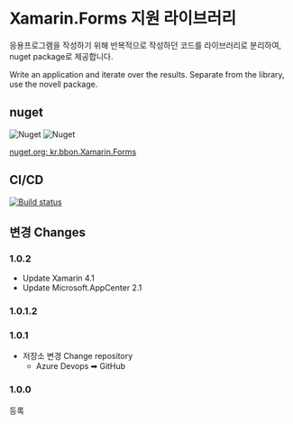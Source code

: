 # Xamarin.Forms 지원 라이브러리

응용프로그램을 작성하기 위해 반복적으로 작성하던 코드를 라이브러리로 분리하여, nuget package로 제공합니다.

Write an application and iterate over the results. Separate from the library, use the novell package.

## nuget

![Nuget](https://img.shields.io/nuget/dt/kr.bbon.Xamarin.Forms.svg?label=nuget) ![Nuget](https://img.shields.io/nuget/v/kr.bbon.Xamarin.Forms.svg)

[nuget.org: kr.bbon.Xamarin.Forms](https://www.nuget.org/packages/kr.bbon.Xamarin.Forms)

## CI/CD

[![Build status](https://bbon.visualstudio.com/XamarinLibrary/_apis/build/status/Build%20kr.bbon.Xamarin.Forms)](https://bbon.visualstudio.com/XamarinLibrary/_build/latest?definitionId=8)

## 변경 Changes

### 1.0.2

- Update Xamarin 4.1 
- Update Microsoft.AppCenter 2.1

### 1.0.1.2

### 1.0.1

- 저장소 변경 Change repository
    - Azure Devops ➡ GitHub


### 1.0.0

등록
